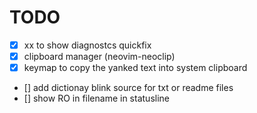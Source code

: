 # TODO
- [x] <leader>xx to show diagnostcs quickfix
- [x] clipboard manager (neovim-neoclip) 
- [x] keymap to copy the yanked text into system clipboard
- [] add dictionay blink source for txt or readme files
- [] show RO in filename in statusline

